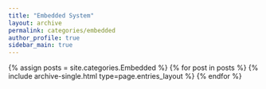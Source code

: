 ```yaml
---
title: "Embedded System"
layout: archive
permalink: categories/embedded
author_profile: true
sidebar_main: true
---
```



{% assign posts = site.categories.Embedded %}
{% for post in posts %} {% include archive-single.html type=page.entries_layout %} {% endfor %}